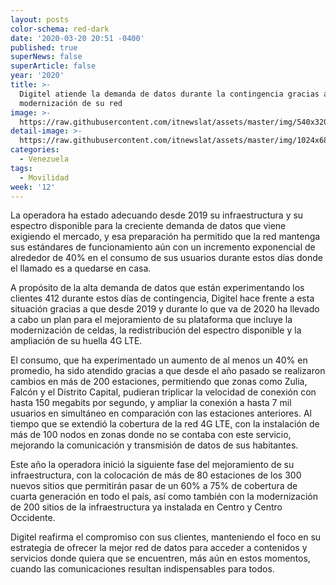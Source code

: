 ```yaml
---
layout: posts
color-schema: red-dark
date: '2020-03-20 20:51 -0400'
published: true
superNews: false
superArticle: false
year: '2020'
title: >-
  Digitel atiende la demanda de datos durante la contingencia gracias a la
  modernización de su red
image: >-
  https://raw.githubusercontent.com/itnewslat/assets/master/img/540x320/Torre-Digitel-p.jpg
detail-image: >-
  https://raw.githubusercontent.com/itnewslat/assets/master/img/1024x680/Torre-Digitel-g.jpg
categories:
  - Venezuela
tags:
  - Movilidad
week: '12'
---
```

La operadora ha estado adecuando desde 2019 su infraestructura y su espectro disponible para la creciente demanda de datos que viene exigiendo el mercado, y esa preparación ha permitido que la red mantenga sus estándares de funcionamiento aún con un incremento exponencial de alrededor de 40% en el consumo de sus usuarios durante estos días donde el llamado es a quedarse en casa.

A propósito de la alta demanda de datos que están experimentando los clientes 412 durante estos días de contingencia, Digitel hace frente a esta situación gracias a que desde 2019 y durante lo que va de 2020 ha llevado a cabo un plan para el mejoramiento de su plataforma que incluye la modernización de celdas, la redistribución del espectro disponible  y la ampliación de su huella 4G LTE.

El consumo, que ha experimentado un aumento de al menos un 40% en promedio, ha sido atendido gracias a que desde el año pasado se realizaron cambios en más de 200 estaciones, permitiendo que zonas como Zulia, Falcón y el Distrito Capital, pudieran triplicar la velocidad de conexión con hasta 150 megabits por segundo, y ampliar la conexión a hasta 7 mil usuarios en simultáneo en comparación con las estaciones anteriores. Al tiempo que se extendió la cobertura de la red 4G LTE, con la instalación de más de 100 nodos en zonas donde no se contaba con este servicio, mejorando la comunicación y transmisión de datos de sus habitantes.

Este año la operadora inició la siguiente fase del mejoramiento de su infraestructura, con la colocación de más de 80 estaciones de los 300 nuevos sitios que permitirán pasar de un 60% a 75% de cobertura de cuarta generación en todo el país, así como también con la modernización de 200 sitios de la infraestructura ya instalada en Centro y Centro Occidente.

Digitel reafirma el compromiso con sus clientes, manteniendo el foco en su estrategia de ofrecer la mejor red de datos para acceder a contenidos y servicios donde quiera que se encuentren, más aún en estos momentos, cuando las comunicaciones resultan indispensables para todos.
